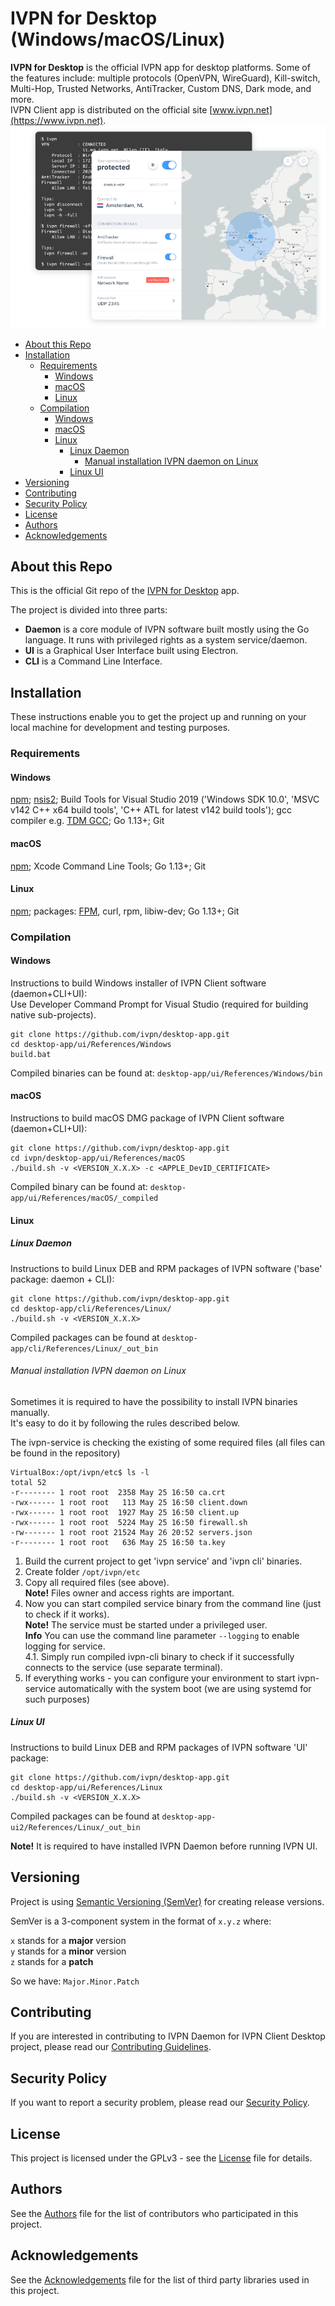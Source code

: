 # IVPN for Desktop (Windows/macOS/Linux)

**IVPN for Desktop** is the official IVPN app for desktop platforms. Some of the features include: multiple protocols (OpenVPN, WireGuard), Kill-switch, Multi-Hop, Trusted Networks, AntiTracker, Custom DNS, Dark mode, and more.  
IVPN Client app is distributed on the official site [www.ivpn.net](https://www.ivpn.net).  
![IVPN application image](/.github/readme_images/ivpn_app.png)
* [About this Repo](#about-repo)
* [Installation](#installation)
  * [Requirements](#requirements)
    * [Windows](#requirements_windows)
    * [macOS](#requirements_macos)
    * [Linux](#requirements_linux)
  * [Compilation](#compilation)
    * [Windows](#compilation_windows)
    * [macOS](#compilation_macos)
    * [Linux](#compilation_linux)
      * [Linux Daemon](#compilation_linux_daemon)
        * [Manual installation IVPN daemon on Linux](#compilation_linux_daemon_manual_install)
      * [Linux UI](#compilation_linux_ui)
* [Versioning](#versioning)
* [Contributing](#contributing)
* [Security Policy](#security)
* [License](#license)
* [Authors](#Authors)
* [Acknowledgements](#acknowledgements)

<a name="about-repo"></a>
## About this Repo

This is the official Git repo of the [IVPN for Desktop](https://github.com/ivpn/desktop-app) app.

The project is divided into three parts:  
- **Daemon** is a core module of IVPN software built mostly using the Go language. It runs with privileged rights as a system service/daemon.  
- **UI** is a Graphical User Interface built using Electron.  
- **CLI** is a Command Line Interface.  

<a name="installation"></a>
## Installation

These instructions enable you to get the project up and running on your local machine for development and testing purposes.

<a name="requirements"></a>
### Requirements

<a name="requirements_windows"></a>
#### Windows

[npm](https://www.npmjs.com/get-npm); [nsis2](https://nsis.sourceforge.io/Download); Build Tools for Visual Studio 2019 ('Windows SDK 10.0', 'MSVC v142 C++ x64 build tools', 'C++ ATL for latest v142 build tools'); gcc compiler e.g. [TDM GCC](https://jmeubank.github.io/tdm-gcc/download/); Go 1.13+; Git

<a name="requirements_macos"></a>
#### macOS

[npm](https://www.npmjs.com/get-npm); Xcode Command Line Tools; Go 1.13+; Git

<a name="requirements_linux"></a>
#### Linux
[npm](https://www.npmjs.com/get-npm); packages: [FPM](https://fpm.readthedocs.io/en/latest/installing.html), curl, rpm, libiw-dev; Go 1.13+; Git

<a name="compilation"></a>
### Compilation

<a name="compilation_windows"></a>
#### Windows
Instructions to build Windows installer of IVPN Client software (daemon+CLI+UI):  
Use Developer Command Prompt for Visual Studio (required for building native sub-projects).  

```
git clone https://github.com/ivpn/desktop-app.git
cd desktop-app/ui/References/Windows
build.bat
```

  Compiled binaries can be found at: `desktop-app/ui/References/Windows/bin`  

<a name="compilation_macos"></a>
#### macOS
Instructions to build macOS DMG package of IVPN Client software (daemon+CLI+UI):  

```
git clone https://github.com/ivpn/desktop-app.git
cd ivpn/desktop-app/ui/References/macOS
./build.sh -v <VERSION_X.X.X> -c <APPLE_DevID_CERTIFICATE>
```

  Compiled binary can be found at: `desktop-app/ui/References/macOS/_compiled`

<a name="compilation_linux"></a>
#### Linux

<a name="compilation_linux_daemon"></a>
##### Linux Daemon

Instructions to build Linux DEB and RPM packages of IVPN software ('base' package: daemon + CLI):  

```
git clone https://github.com/ivpn/desktop-app.git
cd desktop-app/cli/References/Linux/
./build.sh -v <VERSION_X.X.X>
```

  Compiled packages can be found at `desktop-app/cli/References/Linux/_out_bin`  

<a name="compilation_linux_daemon_manual_install"></a>
###### Manual installation IVPN daemon on Linux
Sometimes it is required to have the possibility to install IVPN binaries manually.  
It's easy to do it by following the rules described below.

The ivpn-service is checking the existing of some required files (all files can be found in the repository)
```
VirtualBox:/opt/ivpn/etc$ ls -l
total 52
-r-------- 1 root root  2358 May 25 16:50 ca.crt
-rwx------ 1 root root   113 May 25 16:50 client.down
-rwx------ 1 root root  1927 May 25 16:50 client.up
-rwx------ 1 root root  5224 May 25 16:50 firewall.sh
-rw------- 1 root root 21524 May 26 20:52 servers.json
-r-------- 1 root root   636 May 25 16:50 ta.key
```
1. Build the current project to get 'ivpn service' and 'ivpn cli' binaries.
2. Create folder `/opt/ivpn/etc`
3. Copy all required files (see above).  
    **Note!** Files owner and access rights are important.
4. Now you can start compiled service binary from the command line (just to check if it works).  
    **Note!** The service must be started under a privileged user.  
    **Info** You can use the command line parameter `--logging` to enable logging for service.  
    4.1. Simply run compiled ivpn-cli binary to check if it successfully connects to the service (use separate terminal).
5. If everything works - you can configure your environment to start ivpn-service automatically with the system boot (we are using systemd for such purposes)

<a name="compilation_linux_ui"></a>
##### Linux UI
Instructions to build Linux DEB and RPM packages of IVPN software 'UI' package:  

```
git clone https://github.com/ivpn/desktop-app.git
cd desktop-app/ui/References/Linux
./build.sh -v <VERSION_X.X.X>
```

  Compiled packages can be found at `desktop-app-ui2/References/Linux/_out_bin`  

  **Note!**
  It is required to have installed IVPN Daemon before running IVPN UI.  

<a name="versioning"></a>
## Versioning

Project is using [Semantic Versioning (SemVer)](https://semver.org) for creating release versions.

SemVer is a 3-component system in the format of `x.y.z` where:

`x` stands for a **major** version  
`y` stands for a **minor** version  
`z` stands for a **patch**

So we have: `Major.Minor.Patch`

<a name="contributing"></a>
## Contributing

If you are interested in contributing to IVPN Daemon for IVPN Client Desktop project, please read our [Contributing Guidelines](/.github/CONTRIBUTING.md).

<a name="security"></a>
## Security Policy

If you want to report a security problem, please read our [Security Policy](/.github/SECURITY.md).

<a name="license"></a>
## License

This project is licensed under the GPLv3 - see the [License](/LICENSE.md) file for details.

<a name="Authors"></a>
## Authors

See the [Authors](/AUTHORS) file for the list of contributors who participated in this project.

<a name="acknowledgements"></a>
## Acknowledgements

See the [Acknowledgements](/ACKNOWLEDGEMENTS.md) file for the list of third party libraries used in this project.
